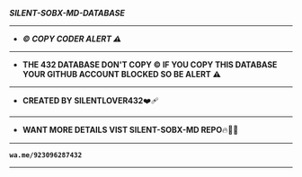 ***SILENT-SOBX-MD-DATABASE***

--------------

- ***©️ COPY CODER ALERT ⚠️***

-------------

- **THE 432 DATABASE DON'T COPY ©️ IF YOU COPY THIS DATABASE YOUR GITHUB ACCOUNT BLOCKED SO BE ALERT ⚠️**
  
------------

- **CREATED BY SILENTLOVER432**❤️‍🩹

------------

- **WANT MORE DETAILS VIST SILENT-SOBX-MD REPO**🔥🔞🔗

-----------------

**`wa.me/923096287432`**

------------------
